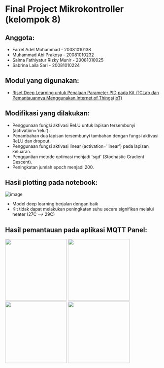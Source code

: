 # Final Project Mikrokontroller (kelompok 8)

## Anggota:
- Farrel Adel Mohammad          -   20081010138
- Muhammad Abi Prakosa          -   20081010232
- Salma Fathiyatur Rizky Munir  -   20081010025
- Sabrina Laila Sari            -   20081010224

## Modul yang digunakan:
- [Riset Deep Learning untuk Penalaan Parameter PID pada Kit iTCLab dan Pemantauannya Menggunakan Internet of Things(IoT)](https://io-t.net/itclab/announcement/18)

## Modifikasi yang dilakukan:
- Penggunaan fungsi aktivasi ReLU untuk lapisan tersembunyi (activation='relu').
- Penambahan dua lapisan tersembunyi tambahan dengan fungsi aktivasi ReLU dan dropout.
- Penggunaan fungsi aktivasi linear (activation='linear') pada lapisan keluaran.
- Penggantian metode optimasi menjadi 'sgd' (Stochastic Gradient Descent).
- Peningkatan jumlah epoch menjadi 200.

## Hasil plotting pada notebook:
![image](https://github.com/farreladelm/mikrokontroller-final-project/assets/72677417/38f9bb58-29a4-4206-b9a1-1feeca2391e7)
- Model deep learning berjalan dengan baik
- Kit tidak dapat melakukan peningkatan suhu secara signifikan melalui heater (27C --> 29C)

## Hasil pemantauan pada aplikasi MQTT Panel:
<div style="displae:flex; gap: 2rem;">
    <img src="https://github.com/farreladelm/mikrokontroller-final-project/assets/72677417/3373437d-6bff-4b48-a7d6-67407a797fff" width="200">
    <img src="https://github.com/farreladelm/mikrokontroller-final-project/assets/72677417/e5988de1-14c8-4496-8c73-9410d015c0fa" width="200">
    <img src="https://github.com/farreladelm/mikrokontroller-final-project/assets/72677417/ce04736f-5c09-46f2-b3d4-a9062e79ae61" width="200">
    <img src="https://github.com/farreladelm/mikrokontroller-final-project/assets/72677417/2cf11555-198e-4a94-8574-d8570c66280b" width="200">
 </div>

